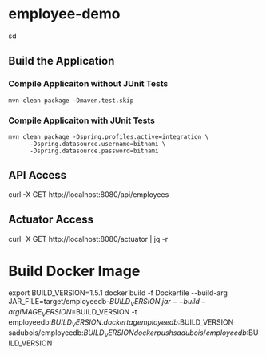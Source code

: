 # employee-demo
sd



## Build the Application
### Compile Applicaiton without JUnit Tests
```
mvn clean package -Dmaven.test.skip
```



### Compile Applicaiton with JUnit Tests
```
mvn clean package -Dspring.profiles.active=integration \
      -Dspring.datasource.username=bitnami \
      -Dspring.datasource.password=bitnami 
```

## API Access
curl -X GET http://localhost:8080/api/employees


## Actuator Access
curl -X GET http://localhost:8080/actuator | jq -r

# Build Docker Image
export BUILD_VERSION=1.5.1
docker build -f Dockerfile --build-arg JAR_FILE=target/employeedb-$BUILD_VERSION.jar --build-arg IMAGE_VERSION=$BUILD_VERSION  -t employeedb:$BUILD_VERSION .
docker tag employeedb:$BUILD_VERSION sadubois/employeedb:$BUILD_VERSION
docker push sadubois/employeedb:$BUILD_VERSION
